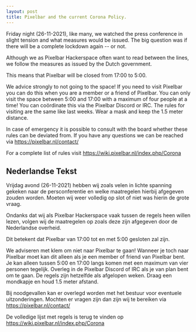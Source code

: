 ```yaml
---
layout: post
title: Pixelbar and the current Corona Policy.
---
```


Friday night (26-11-2021), like many, we watched the press conference in slight tension and what measures would be issued. The big question was if there will be a complete lockdown again -- or not.

Although we as Pixelbar Hackerspace often want to read between the lines, we follow the measures as issued by the Dutch government.

This means that Pixelbar will be closed from 17:00 to 5:00. 

We advice strongly to not going to the space! If you need to visit Pixelbar you can do this when you are a member or a friend of Pixelbar. You can only visit the space between 5:00 and 17:00 with a maximum of four people at a time! You can coördinate this via the Pixelbar Discord or IRC. The rules for visiting are the same like last weeks. Wear a mask and keep the 1.5 meter distance.

In case of emergency it is possible to consult with the board whether these rules can be deviated from. If you have any questions we can be reached via <https://pixelbar.nl/contact/>

For a complete list of rules visit <https://wiki.pixelbar.nl/index.php/Corona>

<h2>Nederlandse Tekst</h2>

Vrijdag avond (26-11-2021) hebben wij zoals velen in lichte spanning gekeken naar de persconferentie en welke maatregelen hierbij afgegeven zouden worden. Moeten wij weer volledig op slot of niet was hierin de grote vraag.

Ondanks dat wij als Pixelbar Hackerspace vaak tussen de regels heen willen lezen, volgen wij de maatregelen op zoals deze zijn afgegeven door de Nederlandse overheid.

Dit betekent dat Pixelbar van 17:00 tot en met 5:00 gesloten zal zijn.

We adviseren met klem om niet naar Pixelbar te gaan! Wanneer je toch naar Pixelbar moet kan dit alleen als je een member of friend van Pixelbar bent. Je kan alleen tussen 5:00 en 17:00 langs komen met een maximum van vier personen tegelijk. Overleg in de Pixelbar Discord of IRC als je van plan bent om te gaan. De regels zijn hetzelfde als afgelopen weken. Draag een mondkapje en houd 1.5 meter afstand.

Bij noodgevallen kan er overlegd worden met het bestuur voor eventuele uitzonderingen. Mochten er vragen zijn dan zijn wij te bereiken via <https://pixelbar.nl/contact/>

De volledige lijst met regels is terug te vinden op <https://wiki.pixelbar.nl/index.php/Corona>
